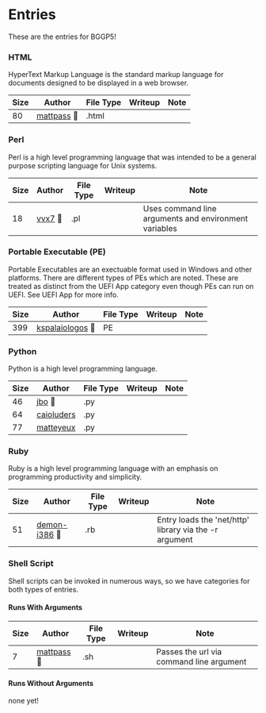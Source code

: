 # Entries

These are the entries for BGGP5! 

### HTML

HyperText Markup Language is the standard markup language for documents designed to be displayed in a web browser. 

| Size | Author | File Type | Writeup | Note |
|--------|------|-----------|---------|------|
| 80 | [mattpass](./mattpass/mattpass.html.txt) 👑 | .html | | |

### Perl

Perl is a high level programming language that was intended to be a general purpose scripting language for Unix systems.

| Size | Author | File Type | Writeup | Note |
|--------|------|-----------|---------|------|
| 18 | [vvx7](vvx7/vvx7.pl.txt) 👑 | .pl | | Uses command line arguments and environment variables |

### Portable Executable (PE)

Portable Executables are an exectuable format used in Windows and other platforms. There are different types of PEs which are noted. These are treated as distinct from the UEFI App category even though PEs can run on UEFI. See UEFI App for more info.

| Size | Author | File Type | Writeup | Note |
|--------|------|-----------|---------|------|
| 399 | [kspalaiologos](./kspalaiologos/kspalaiologos.pe.txt) 👑 | PE | | |

### Python

Python is a high level programming language.

| Size | Author | File Type | Writeup | Note |
|--------|------|-----------|---------|------|
| 46 | [jbo](jbo/jbo.py.txt) 👑 | .py | | |
| 64 | [caioluders](caioluders/caioluders.py.txt) | .py | | |
| 77 | [matteyeux](./matteyeux/matteyeux.py.txt) | .py | | |

### Ruby

Ruby is a high level programming language with an emphasis on programming productivity and simplicity.

| Size | Author | File Type | Writeup | Note |
|--------|------|-----------|---------|------|
| 51 | [demon-i386](./demon-i386/demon-i386.rb.txt) 👑 | .rb | | Entry loads the 'net/http' library via the -r argument |

### Shell Script

Shell scripts can be invoked in numerous ways, so we have categories for both types of entries.

#### Runs With Arguments

| Size | Author | File Type | Writeup | Note |
|--------|------|-----------|---------|------|
| 7 | [mattpass](./mattpass/mattpass.sh.txt) 👑 | .sh | | Passes the url via command line argument |

#### Runs Without Arguments

none yet!
